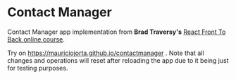 # Contact Manager

Contact Manager app implementation from **Brad Traversy's** [React Front To Back online course](https://www.udemy.com/react-front-to-back/).

Try on https://mauriciojorta.github.io/contactmanager . Note that all changes and operations will reset after reloading the app due to it being just for testing purposes.
